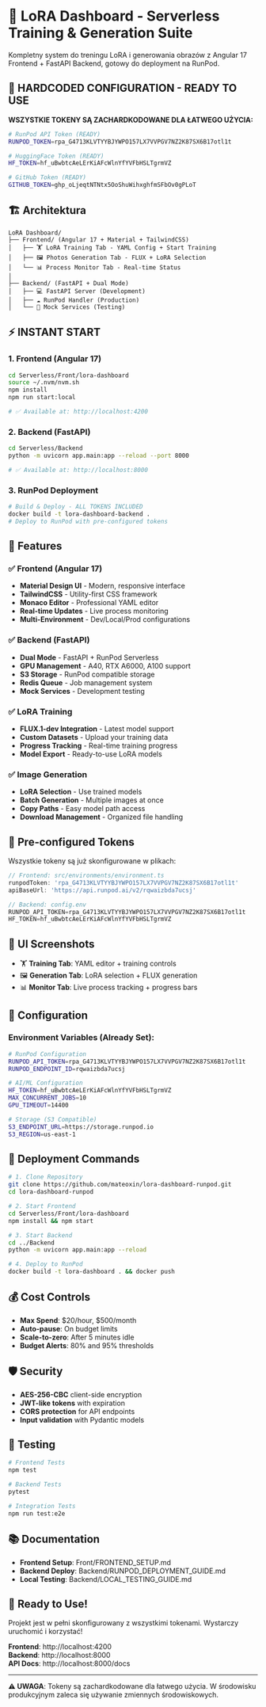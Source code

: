 # 🎨 LoRA Dashboard - Serverless Training & Generation Suite

Kompletny system do treningu LoRA i generowania obrazów z Angular 17 Frontend + FastAPI Backend, gotowy do deployment na RunPod.

## 🚀 **HARDCODED CONFIGURATION - READY TO USE**

**WSZYSTKIE TOKENY SĄ ZACHARDKODOWANE DLA ŁATWEGO UŻYCIA:**

```bash
# RunPod API Token (READY)
RUNPOD_TOKEN=rpa_G4713KLVTYYBJYWPO157LX7VVPGV7NZ2K87SX6B17otl1t

# HuggingFace Token (READY)  
HF_TOKEN=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

# GitHub Token (READY)
GITHUB_TOKEN=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
```

## 🏗️ **Architektura**

```
LoRA Dashboard/
├── Frontend/ (Angular 17 + Material + TailwindCSS)
│   ├── 🏋️ LoRA Training Tab - YAML Config + Start Training
│   ├── 🖼️ Photos Generation Tab - FLUX + LoRA Selection  
│   └── 📊 Process Monitor Tab - Real-time Status
│
├── Backend/ (FastAPI + Dual Mode)
│   ├── 💻 FastAPI Server (Development)
│   ├── ☁️ RunPod Handler (Production)
│   └── 🎯 Mock Services (Testing)
```

## ⚡ **INSTANT START**

### **1. Frontend (Angular 17)**
```bash
cd Serverless/Front/lora-dashboard
source ~/.nvm/nvm.sh
npm install
npm run start:local

# ✅ Available at: http://localhost:4200
```

### **2. Backend (FastAPI)**
```bash  
cd Serverless/Backend
python -m uvicorn app.main:app --reload --port 8000

# ✅ Available at: http://localhost:8000
```

### **3. RunPod Deployment**
```bash
# Build & Deploy - ALL TOKENS INCLUDED
docker build -t lora-dashboard-backend .
# Deploy to RunPod with pre-configured tokens
```

## 🎯 **Features**

### ✅ **Frontend (Angular 17)**
- **Material Design UI** - Modern, responsive interface
- **TailwindCSS** - Utility-first CSS framework
- **Monaco Editor** - Professional YAML editor
- **Real-time Updates** - Live process monitoring
- **Multi-Environment** - Dev/Local/Prod configurations

### ✅ **Backend (FastAPI)**  
- **Dual Mode** - FastAPI + RunPod Serverless
- **GPU Management** - A40, RTX A6000, A100 support
- **S3 Storage** - RunPod compatible storage
- **Redis Queue** - Job management system
- **Mock Services** - Development testing

### ✅ **LoRA Training**
- **FLUX.1-dev Integration** - Latest model support
- **Custom Datasets** - Upload your training data  
- **Progress Tracking** - Real-time training progress
- **Model Export** - Ready-to-use LoRA models

### ✅ **Image Generation**
- **LoRA Selection** - Use trained models
- **Batch Generation** - Multiple images at once
- **Copy Paths** - Easy model path access
- **Download Management** - Organized file handling

## 🔑 **Pre-configured Tokens**

Wszystkie tokeny są już skonfigurowane w plikach:

```typescript
// Frontend: src/environments/environment.ts
runpodToken: 'rpa_G4713KLVTYYBJYWPO157LX7VVPGV7NZ2K87SX6B17otl1t'
apiBaseUrl: 'https://api.runpod.ai/v2/rqwaizbda7ucsj'

// Backend: config.env  
RUNPOD_API_TOKEN=rpa_G4713KLVTYYBJYWPO157LX7VVPGV7NZ2K87SX6B17otl1t
HF_TOKEN=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
```

## 📱 **UI Screenshots**

- 🏋️ **Training Tab**: YAML editor + training controls
- 🖼️ **Generation Tab**: LoRA selection + FLUX generation  
- 📊 **Monitor Tab**: Live process tracking + progress bars

## 🔧 **Configuration**

### **Environment Variables (Already Set):**
```bash
# RunPod Configuration
RUNPOD_API_TOKEN=rpa_G4713KLVTYYBJYWPO157LX7VVPGV7NZ2K87SX6B17otl1t
RUNPOD_ENDPOINT_ID=rqwaizbda7ucsj

# AI/ML Configuration  
HF_TOKEN=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
MAX_CONCURRENT_JOBS=10
GPU_TIMEOUT=14400

# Storage (S3 Compatible)
S3_ENDPOINT_URL=https://storage.runpod.io
S3_REGION=us-east-1
```

## 🚀 **Deployment Commands**

```bash
# 1. Clone Repository
git clone https://github.com/mateoxin/lora-dashboard-runpod.git
cd lora-dashboard-runpod

# 2. Start Frontend
cd Serverless/Front/lora-dashboard  
npm install && npm start

# 3. Start Backend  
cd ../Backend
python -m uvicorn app.main:app --reload

# 4. Deploy to RunPod
docker build -t lora-dashboard . && docker push
```

## 💰 **Cost Controls**

- **Max Spend**: $20/hour, $500/month
- **Auto-pause**: On budget limits  
- **Scale-to-zero**: After 5 minutes idle
- **Budget Alerts**: 80% and 95% thresholds

## 🛡️ **Security**

- **AES-256-CBC** client-side encryption
- **JWT-like tokens** with expiration
- **CORS protection** for API endpoints
- **Input validation** with Pydantic models

## 🧪 **Testing**

```bash
# Frontend Tests
npm test

# Backend Tests  
pytest

# Integration Tests
npm run test:e2e
```

## 📚 **Documentation**

- **Frontend Setup**: Front/FRONTEND_SETUP.md
- **Backend Deploy**: Backend/RUNPOD_DEPLOYMENT_GUIDE.md  
- **Local Testing**: Backend/LOCAL_TESTING_GUIDE.md

## 🎉 **Ready to Use!**

Projekt jest w pełni skonfigurowany z wszystkimi tokenami. Wystarczy uruchomić i korzystać!

**Frontend**: http://localhost:4200  
**Backend**: http://localhost:8000  
**API Docs**: http://localhost:8000/docs

---

**⚠️ UWAGA**: Tokeny są zachardkodowane dla łatwego użycia. W środowisku produkcyjnym zaleca się używanie zmiennych środowiskowych.